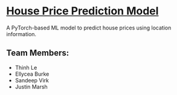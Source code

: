 # [House Price Prediction Model](https://thinhle881.github.io/house-price-prediction/)

A PyTorch-based ML model to predict house prices using location information.

## Team Members:

-   Thinh Le
-   Ellycea Burke
-   Sandeep Virk
-   Justin Marsh

